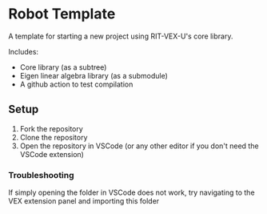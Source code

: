 # Robot Template

A template for starting a new project using RIT-VEX-U's core library.

Includes:
- Core library (as a subtree)
- Eigen linear algebra library (as a submodule)
- A github action to test compilation

## Setup
1. Fork the repository
2. Clone the repository
3. Open the repository in VSCode (or any other editor if you don't need the VSCode extension)

### Troubleshooting
If simply opening the folder in VSCode does not work, try navigating to the VEX extension panel and importing this folder
